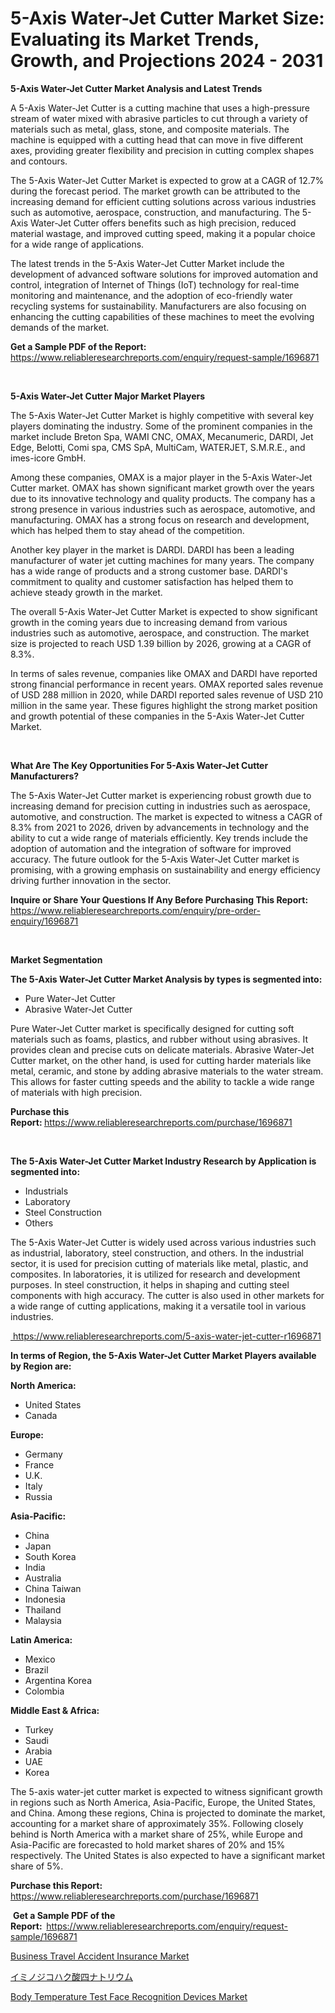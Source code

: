 <p><h1>5-Axis Water-Jet Cutter Market Size: Evaluating its Market Trends, Growth, and Projections 2024 - 2031</h1></p><p><strong>5-Axis Water-Jet Cutter Market Analysis and Latest Trends</strong></p>
<p><p>A 5-Axis Water-Jet Cutter is a cutting machine that uses a high-pressure stream of water mixed with abrasive particles to cut through a variety of materials such as metal, glass, stone, and composite materials. The machine is equipped with a cutting head that can move in five different axes, providing greater flexibility and precision in cutting complex shapes and contours.</p><p>The 5-Axis Water-Jet Cutter Market is expected to grow at a CAGR of 12.7% during the forecast period. The market growth can be attributed to the increasing demand for efficient cutting solutions across various industries such as automotive, aerospace, construction, and manufacturing. The 5-Axis Water-Jet Cutter offers benefits such as high precision, reduced material wastage, and improved cutting speed, making it a popular choice for a wide range of applications.</p><p>The latest trends in the 5-Axis Water-Jet Cutter Market include the development of advanced software solutions for improved automation and control, integration of Internet of Things (IoT) technology for real-time monitoring and maintenance, and the adoption of eco-friendly water recycling systems for sustainability. Manufacturers are also focusing on enhancing the cutting capabilities of these machines to meet the evolving demands of the market.</p></p>
<p><strong>Get a Sample PDF of the Report:&nbsp;</strong> <a href="https://www.reliableresearchreports.com/enquiry/request-sample/1696871">https://www.reliableresearchreports.com/enquiry/request-sample/1696871</a></p>
<p>&nbsp;</p>
<p><strong>5-Axis Water-Jet Cutter Major Market Players</strong></p>
<p><p>The 5-Axis Water-Jet Cutter Market is highly competitive with several key players dominating the industry. Some of the prominent companies in the market include Breton Spa, WAMI CNC, OMAX, Mecanumeric, DARDI, Jet Edge, Belotti, Comi spa, CMS SpA, MultiCam, WATERJET, S.M.R.E., and imes-icore GmbH.</p><p>Among these companies, OMAX is a major player in the 5-Axis Water-Jet Cutter market. OMAX has shown significant market growth over the years due to its innovative technology and quality products. The company has a strong presence in various industries such as aerospace, automotive, and manufacturing. OMAX has a strong focus on research and development, which has helped them to stay ahead of the competition.</p><p>Another key player in the market is DARDI. DARDI has been a leading manufacturer of water jet cutting machines for many years. The company has a wide range of products and a strong customer base. DARDI's commitment to quality and customer satisfaction has helped them to achieve steady growth in the market.</p><p>The overall 5-Axis Water-Jet Cutter Market is expected to show significant growth in the coming years due to increasing demand from various industries such as automotive, aerospace, and construction. The market size is projected to reach USD 1.39 billion by 2026, growing at a CAGR of 8.3%.</p><p>In terms of sales revenue, companies like OMAX and DARDI have reported strong financial performance in recent years. OMAX reported sales revenue of USD 288 million in 2020, while DARDI reported sales revenue of USD 210 million in the same year. These figures highlight the strong market position and growth potential of these companies in the 5-Axis Water-Jet Cutter Market.</p></p>
<p>&nbsp;</p>
<p><strong>What Are The Key Opportunities For 5-Axis Water-Jet Cutter Manufacturers?</strong></p>
<p><p>The 5-Axis Water-Jet Cutter market is experiencing robust growth due to increasing demand for precision cutting in industries such as aerospace, automotive, and construction. The market is expected to witness a CAGR of 8.3% from 2021 to 2026, driven by advancements in technology and the ability to cut a wide range of materials efficiently. Key trends include the adoption of automation and the integration of software for improved accuracy. The future outlook for the 5-Axis Water-Jet Cutter market is promising, with a growing emphasis on sustainability and energy efficiency driving further innovation in the sector.</p></p>
<p><strong>Inquire or Share Your Questions If Any Before Purchasing This Report:</strong> <a href="https://www.reliableresearchreports.com/enquiry/pre-order-enquiry/1696871">https://www.reliableresearchreports.com/enquiry/pre-order-enquiry/1696871</a></p>
<p>&nbsp;</p>
<p><strong>Market Segmentation</strong></p>
<p><strong>The 5-Axis Water-Jet Cutter Market Analysis by types is segmented into:</strong></p>
<p><ul><li>Pure Water-Jet Cutter</li><li>Abrasive Water-Jet Cutter</li></ul></p>
<p><p>Pure Water-Jet Cutter market is specifically designed for cutting soft materials such as foams, plastics, and rubber without using abrasives. It provides clean and precise cuts on delicate materials. Abrasive Water-Jet Cutter market, on the other hand, is used for cutting harder materials like metal, ceramic, and stone by adding abrasive materials to the water stream. This allows for faster cutting speeds and the ability to tackle a wide range of materials with high precision.</p></p>
<p><strong>Purchase this Report:&nbsp;</strong><a href="https://www.reliableresearchreports.com/purchase/1696871">https://www.reliableresearchreports.com/purchase/1696871</a></p>
<p>&nbsp;</p>
<p><strong>The 5-Axis Water-Jet Cutter Market Industry Research by Application is segmented into:</strong></p>
<p><ul><li>Industrials</li><li>Laboratory</li><li>Steel Construction</li><li>Others</li></ul></p>
<p><p>The 5-Axis Water-Jet Cutter is widely used across various industries such as industrial, laboratory, steel construction, and others. In the industrial sector, it is used for precision cutting of materials like metal, plastic, and composites. In laboratories, it is utilized for research and development purposes. In steel construction, it helps in shaping and cutting steel components with high accuracy. The cutter is also used in other markets for a wide range of cutting applications, making it a versatile tool in various industries.</p></p>
<p><a href="https://www.reliableresearchreports.com/5-axis-water-jet-cutter-r1696871">&nbsp;https://www.reliableresearchreports.com/5-axis-water-jet-cutter-r1696871</a></p>
<p><strong>In terms of Region, the 5-Axis Water-Jet Cutter Market Players available by Region are:</strong></p>
<p>
    <p> <strong> North America: </strong>
        <ul>
            <li>United States</li>
            <li>Canada</li>
        </ul>
        </p> 
    <p> <strong> Europe: </strong>
        <ul>
            <li>Germany</li>
            <li>France</li>
            <li>U.K.</li>
            <li>Italy</li>
            <li>Russia</li>
        </ul>
        </p> 
    <p> <strong> Asia-Pacific: </strong>
        <ul>
            <li>China</li>
            <li>Japan</li>
            <li>South Korea</li>
            <li>India</li>
            <li>Australia</li>
            <li>China Taiwan</li>
            <li>Indonesia</li>
            <li>Thailand</li>
            <li>Malaysia</li>
        </ul>
        </p> 
    <p> <strong> Latin America: </strong>
        <ul>
            <li>Mexico</li>
            <li>Brazil</li>
            <li>Argentina Korea</li>
            <li>Colombia</li>
        </ul>
        </p> 
    <p> <strong> Middle East & Africa: </strong>
        <ul>
            <li>Turkey</li>
            <li>Saudi</li>
            <li>Arabia</li>
            <li>UAE</li>
            <li>Korea</li>
        </ul>
    </p>
    </p>
<p><p>The 5-axis water-jet cutter market is expected to witness significant growth in regions such as North America, Asia-Pacific, Europe, the United States, and China. Among these regions, China is projected to dominate the market, accounting for a market share of approximately 35%. Following closely behind is North America with a market share of 25%, while Europe and Asia-Pacific are forecasted to hold market shares of 20% and 15% respectively. The United States is also expected to have a significant market share of 5%.</p></p>
<p><strong>Purchase this Report: </strong><a href="https://www.reliableresearchreports.com/purchase/1696871">https://www.reliableresearchreports.com/purchase/1696871</a></p>
<p>&nbsp;<strong>Get a Sample PDF of the Report:&nbsp;&nbsp;</strong><a href="https://www.reliableresearchreports.com/enquiry/request-sample/1696871">https://www.reliableresearchreports.com/enquiry/request-sample/1696871</a></p>
<p><strong></strong></p>
<p><p><a href="https://view.publitas.com/reportprime-1/business-travel-accident-insurance-market-research-report-its-history-and-forecast-2024-to-2031/">Business Travel Accident Insurance Market</a></p><p><a href="https://github.com/oqxogxyvqe90775/Market-Research-Report-List-2/blob/main/645694065504.md">イミノジコハク酸四ナトリウム</a></p><p><a href="https://github.com/SashaBeier2023/Market-Research-Report-List-1/blob/main/body-temperature-test-face-recognition-devices-market.md">Body Temperature Test Face Recognition Devices Market</a></p></p>